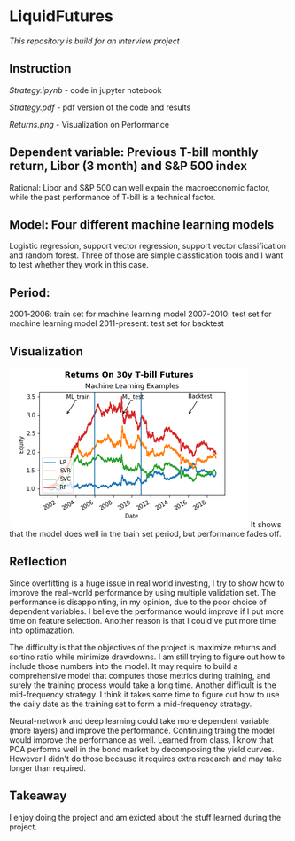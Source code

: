 # LiquidFutures
*This repository is build for an interview project*

## Instruction
*Strategy.ipynb* - code in jupyter notebook

*Strategy.pdf* - pdf version of the code and results

*Returns.png* - Visualization on Performance


## Dependent variable: Previous T-bill monthly return, Libor (3 month) and S&P 500 index
Rational: Libor and S&P 500 can well expain the macroeconomic factor, while the past performance of T-bill is a technical factor. 
## Model: Four different machine learning models
Logistic regression, support vector regression, support vector classification and random forest.
Three of those are simple classfication tools and I want to test whether they work in this case.

## Period:
2001-2006: train set for machine learning model
2007-2010: test set for machine learning model
2011-present: test set for backtest

## Visualization
![alt text](https://github.com/YichuanWSXD/LiquidFutures/blob/master/Returns.png)
It shows that the model does well in the train set period, but performance fades off.

## Reflection
Since overfitting is a huge issue in real world investing, I try to show how to improve the real-world performance by using multiple validation set.
The performance is disappointing, in my opinion, due to the poor choice of dependent variables. I believe the performance would improve if I put more time on feature selection. Another reason is that I could've put more time into optimazation.

The difficulty is that the objectives of the project is maximize returns and sortino ratio while minimize drawdowns. I am still trying to figure out how to include those numbers into the model. It may require to build a comprehensive model that computes those metrics during training, and surely the training process would take a long time.
Another difficult is the mid-frequency strategy. I think it takes some time to figure out how to use the daily date as the training set to form a mid-frequency strategy.

Neural-network and deep learning could take more dependent variable (more layers) and improve the performance. Continuing traing the model would improve the performance as well. Learned from class, I know that PCA performs well in the bond market by decomposing the yield curves. However I didn't do those because it requires extra research and may take longer than required.

## Takeaway
I enjoy doing the project and am exicted about the stuff learned during the project. 


